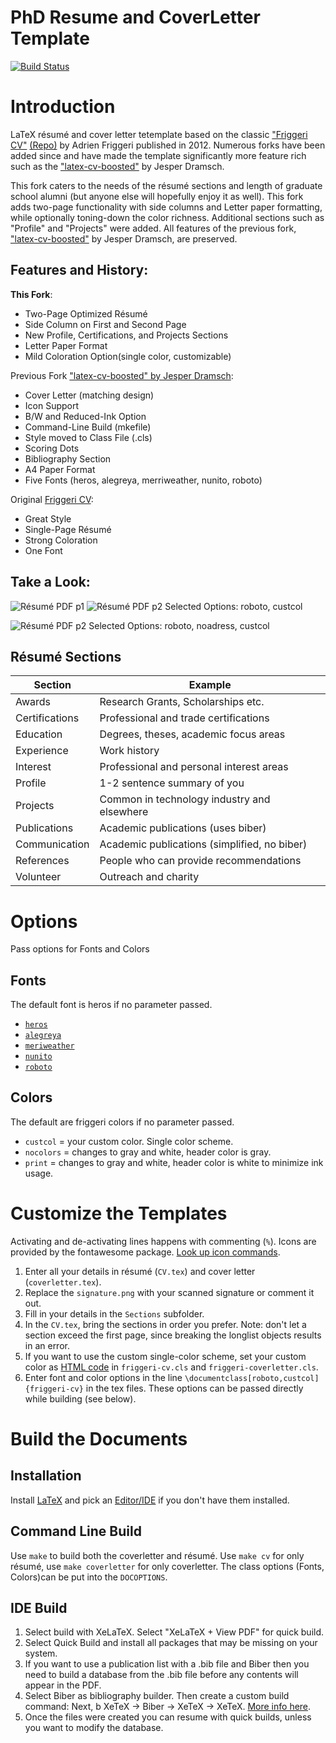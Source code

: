 # PhD Resume and CoverLetter Template

[![Build Status](https://travis-ci.com/ChristianHallerX/PhD_Resume_and_CoverLetter_Template.svg?branch=master)](https://travis-ci.com/ChristianHallerX/PhD_Resume_and_CoverLetter_Template)


# Introduction

LaTeX résumé and cover letter tetemplate based on the classic <a href="https://www.latextemplates.com/template/friggeri-resume-cv" target="_blank"> "Friggeri CV"</a> <a href="https://github.com/ashee/cv" target="_blank">(Repo)</a> by Adrien Friggeri published in 2012. Numerous forks have been added since and have made the template significantly more feature rich such as the <a href="https://www.latextemplates.com/template/friggeri-resume-cv" target="_blank">"latex-cv-boosted"</a> by Jesper Dramsch. 

This fork caters to the needs of the résumé sections and length of graduate school alumni (but anyone else will hopefully enjoy it as well). This fork adds two-page functionality with side columns and Letter paper formatting, while optionally toning-down the color richness. Additional sections such as "Profile" and "Projects" were added. All features of the previous fork, <a href="https://www.latextemplates.com/template/friggeri-resume-cv" target="_blank">"latex-cv-boosted"</a> by Jesper Dramsch, are preserved.

## Features and History:

**This Fork**:
* Two-Page Optimized Résumé
* Side Column on First and Second Page
* New Profile, Certifications, and Projects Sections
* Letter Paper Format
* Mild Coloration Option(single color, customizable)

Previous Fork <a href="https://www.latextemplates.com/template/friggeri-resume-cv" target="_blank">"latex-cv-boosted" by Jesper Dramsch</a>:
* Cover Letter (matching design)
* Icon Support
* B/W and Reduced-Ink Option
* Command-Line Build (mkefile)
* Style moved to Class File (.cls)
* Scoring Dots
* Bibliography Section
* A4 Paper Format
* Five Fonts (heros, alegreya, merriweather, nunito, roboto)

Original <a href="https://github.com/ashee/cv" target="_blank">Friggeri CV</a>:
* Great Style
* Single-Page Résumé
* Strong Coloration
* One Font

## Take a Look:
 
![Résumé PDF p1](https://raw.githubusercontent.com/ChristianHallerX/PhD_Resume_and_CoverLetter_Template/master/png/cv_Page_1.png)
![Résumé PDF p2](https://raw.githubusercontent.com/ChristianHallerX/PhD_Resume_and_CoverLetter_Template/master/png/cv_Page_2.png)
Selected Options: roboto, custcol

![Résumé PDF p2](https://raw.githubusercontent.com/ChristianHallerX/PhD_Resume_and_CoverLetter_Template/master/png/coverletter.png)
Selected Options: roboto, noadress, custcol

## Résumé Sections

| Section        | Example                                      |
|----------------|----------------------------------------------|
| Awards         | Research Grants, Scholarships etc.           |
| Certifications | Professional and trade certifications        |
| Education      | Degrees, theses, academic focus areas        |
| Experience     | Work history                                 |
| Interest       | Professional and personal interest areas     |
| Profile        | 1-2 sentence summary of you                  |
| Projects       | Common in technology industry and elsewhere  |
| Publications   | Academic publications (uses biber)           |
| Communication  | Academic publications (simplified, no biber) |
| References     | People who can provide recommendations       |
| Volunteer      | Outreach and charity                         |


# Options
Pass options for Fonts and Colors

## Fonts
The default font is heros if no parameter passed.
* <a href="https://tug.org/FontCatalogue/texgyreheros/" target="_blank">`heros`</a>
* <a href="https://tug.org/FontCatalogue/alegreyasans/" target="_blank">`alegreya`</a>
* <a href="https://tug.org/FontCatalogue/merriweathersans/" target="_blank">`meriweather`</a>
* <a href="https://fonts.adobe.com/fonts/nunito" target="_blank">`nunito`</a>
* <a href="https://tug.org/FontCatalogue/roboto/" target="_blank">`roboto`</a>

## Colors
The default are friggeri colors if no parameter passed.
* `custcol` = your custom color. Single color scheme.
* `nocolors` = changes to gray and white, header color is gray.
* `print` = changes to gray and white, header color is white to minimize ink usage.

# Customize the Templates
Activating and de-activating lines happens with commenting (`%`).
Icons are provided by the fontawesome package. <a href="https://ctan.math.illinois.edu/fonts/fontawesome/doc/fontawesome.pdf" target="_blank">Look up icon commands</a>.
1. Enter all your details in résumé (`CV.tex`) and cover letter (`coverletter.tex`).
2. Replace the `signature.png` with your scanned signature or comment it out.
3. Fill in your details in the `Sections` subfolder.
4. In the `CV.tex`, bring the sections in order you prefer. Note: don't let a section exceed the first page, since breaking the longlist objects results in an error.
5. If you want to use the custom single-color scheme, set your custom color as <a href="https://htmlcolorcodes.com/" target="_blank">HTML code</a> in `friggeri-cv.cls` and `friggeri-coverletter.cls`.
6. Enter font and color options in the line `\documentclass[roboto,custcol]{friggeri-cv}` in the tex files. These options can be passed directly while building (see below).

# Build the Documents

## Installation

Install <a href="https://www.latex-project.org/" target="_blank">LaTeX</a> and pick an <a href="https://tex.stackexchange.com/questions/339/latex-editors-ides" target="_blank">Editor/IDE</a> if you don't have them installed.

## Command Line Build

Use `make` to build both the coverletter and résumé. Use `make cv` for only résumé, use `make coverletter` for only coverletter.
The class options (Fonts, Colors)can be put into the `DOCOPTIONS`.

## IDE Build

1. Select build with XeLaTeX. Select "XeLaTeX + View PDF" for quick build.
3. Select Quick Build and install all packages that may be missing on your system.
2. If you want to use a publication list with a .bib file and Biber then you need to build a database from the .bib file before any contents will appear in the PDF.
  1. Select Biber as bibliography builder. Then create a custom build command:  Next, b XeTeX -> Biber -> XeTeX -> XeTeX. <a href="https://tex.stackexchange.com/questions/154751/biblatex-with-biber-configuring-my-editor-to-avoid-undefined-citations/" target="_blank">More info here</a>.
  2. Once the files were created you can resume with quick builds, unless you want to modify the database.
